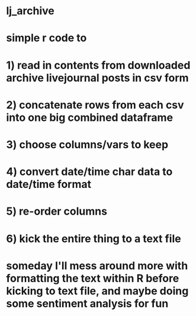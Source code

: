 # lj_archive
# simple r code to 
# 1) read in contents from downloaded archive livejournal posts in csv form 
# 2) concatenate rows from each csv into one big combined dataframe
# 3) choose columns/vars to keep
# 4) convert date/time char data to date/time format
# 5) re-order columns
# 6) kick the entire thing to a text file
#
# someday I'll mess around more with formatting the text within R before kicking to text file, and maybe doing some sentiment analysis for fun 

